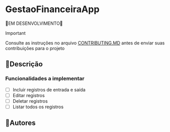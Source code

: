 # GestaoFinanceiraApp

🚧EM DESENVOLVIMENTO🚧

>[!IMPORTANT]
>Consulte as instruções no arquivo [CONTRIBUTING.MD](CONTRIBUTING.MD) antes de enviar suas contribuições para o projeto

## 📝Descrição

### Funcionalidades a implementar 
- [ ] Incluir registros de entrada e saída
- [ ] Editar registros
- [ ] Deletar registros
- [ ] Listar todos os registros

## 🤝Autores 


